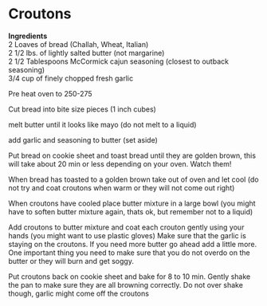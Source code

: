 # Croutons

  
**Ingredients**  
2 Loaves of bread \(Challah, Wheat, Italian\)  
2 1/2 lbs. of lightly salted butter \(not margarine\)  
2 1/2 Tablespoons McCormick cajun seasoning \(closest to outback seasoning\)  
3/4 cup of finely chopped fresh garlic

Pre heat oven to 250-275

Cut bread into bite size pieces \(1 inch cubes\)

melt butter until it looks like mayo \(do not melt to a liquid\)

add garlic and seasoning to butter \(set aside\)

Put bread on cookie sheet and toast bread until they are golden brown, this will take about 20 min or less depending on your oven. Watch them!

When bread has toasted to a golden brown take out of oven and let cool \(do not try and coat croutons when warm or they will not come out right\)

When croutons have cooled place butter mixture in a large bowl \(you might have to soften butter mixture again, thats ok, but remember not to a liquid\)

Add croutons to butter mixture and coat each crouton gently using your hands \(you might want to use plastic gloves\) Make sure that the garlic is staying on the croutons. If you need more butter go ahead add a little more. One important thing you need to make sure that you do not overdo on the butter or they will burn and get soggy.

Put croutons back on cookie sheet and bake for 8 to 10 min. Gently shake the pan to make sure they are all browning correctly. Do not over shake though, garlic might come off the croutons

